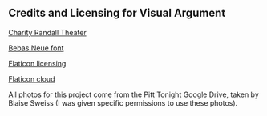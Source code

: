 ## Credits and Licensing for Visual Argument

[ Charity Randall Theater ](https://www.play.pitt.edu/about/performance-spaces/charity-randall-theatre)

[ Bebas Neue font ](https://github.com/dharmatype/Bebas-Neue)

[ Flaticon licensing ](https://file000.flaticon.com/downloads/license/license.pdf)

[ Flaticon cloud ](https://www.flaticon.com/authors/creaticca-creative-agency)

All photos for this project come from the Pitt Tonight Google Drive, taken by Blaise Sweiss (I was given specific permissions to use these photos).
